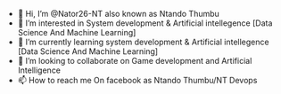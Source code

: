 - 👋 Hi, I’m @Nator26-NT also known as Ntando Thumbu
- 👀 I’m interested in System development & Artificial intellegence [Data Science And Machine Learning]
- 🌱 I’m currently learning system development & Artificial intellegence [Data Science And Machine Learning]
- 💞️ I’m looking to collaborate on  Game development and Artificial Intelligence  
- 📫 How to reach me On facebook as Ntando Thumbu/NT Devops

<!---
Nator26-NT/Nator26-NT is a ✨ special ✨ repository because its `README.md` (this file) appears on your GitHub profile.
You can click the Preview link to take a look at your changes.
--->

